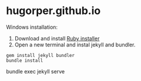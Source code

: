 # hugorper.github.io

Windows installation:

1. Download and install [Ruby installer](https://www.ruby-lang.org/)
2. Open a new terminal and instal jekyll and bundler.
```shell
gem install jekyll bundler
bundle install
```


bundle exec jekyll serve